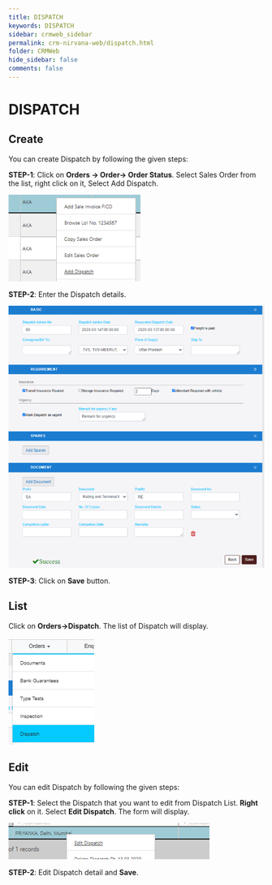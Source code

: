 ```yaml
---
title: DISPATCH
keywords: DISPATCH
sidebar: crmweb_sidebar
permalink: crm-nirvana-web/dispatch.html
folder: CRMWeb
hide_sidebar: false
comments: false
---
```


# DISPATCH

## Create

You can create Dispatch by following the given steps:

**STEP-1**: Click on **Orders → Order→ Order Status**. Select Sales Order from the list, right click on it, Select Add Dispatch.

![](/images/dispatch-create.png)

**STEP-2**: Enter the Dispatch details.

![](/images/dispatch-detail.png)

**STEP-3**: Click on **Save** button.

## List

Click on **Orders→Dispatch**. The list of Dispatch will display.


![](/images/dispatch-list.png)



## Edit

You can edit Dispatch by following the given steps:

**STEP-1**: Select the Dispatch that you want to edit from Dispatch List. **Right click** on it. Select **Edit Dispatch**. The form will display.

![](/images/dispatch-edit.png)


**STEP-2**: Edit Dispatch detail and **Save**.
